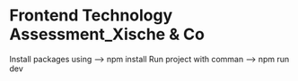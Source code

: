 # Frontend Technology Assessment_Xische & Co

Install packages using --> npm install
Run project with comman --> npm run dev
